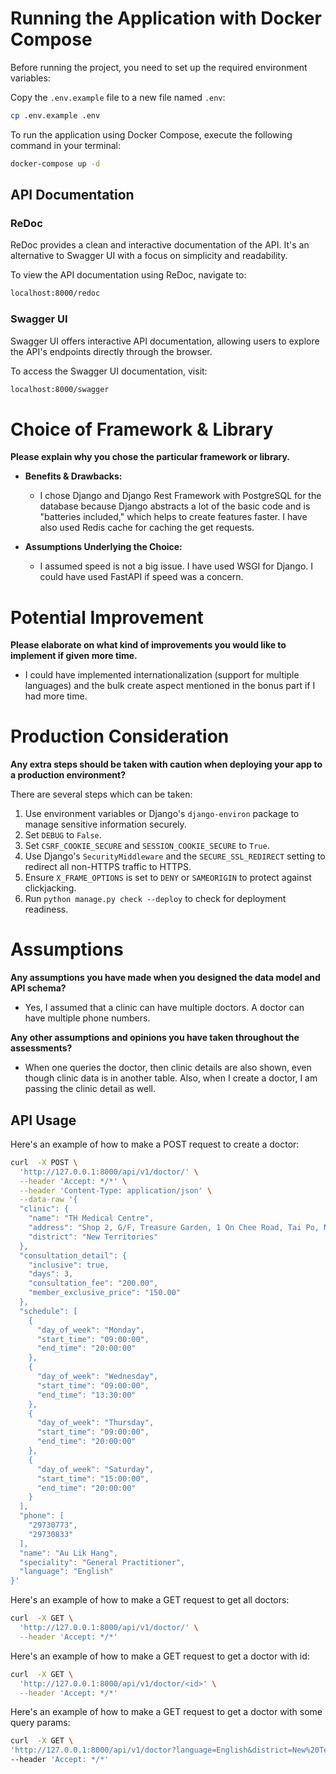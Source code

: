 # Running the Application with Docker Compose

Before running the project, you need to set up the required environment variables:

Copy the `.env.example` file to a new file named `.env`:

```bash
cp .env.example .env
```

To run the application using Docker Compose, execute the following command in your terminal:

```bash
docker-compose up -d
```

## API Documentation

### ReDoc

ReDoc provides a clean and interactive documentation of the API. It's an alternative to Swagger UI with a focus on simplicity and readability.

To view the API documentation using ReDoc, navigate to:
```bash
localhost:8000/redoc
```

### Swagger UI

Swagger UI offers interactive API documentation, allowing users to explore the API's endpoints directly through the browser.

To access the Swagger UI documentation, visit:
```bash
localhost:8000/swagger
```


# Choice of Framework & Library

**Please explain why you chose the particular framework or library.**

- **Benefits & Drawbacks:**

  - I chose Django and Django Rest Framework with PostgreSQL for the database because Django abstracts a lot of the basic code and is "batteries included," which helps to create features faster. I have also used Redis cache for caching the get requests.

- **Assumptions Underlying the Choice:**
  - I assumed speed is not a big issue. I have used WSGI for Django. I could have used FastAPI if speed was a concern.

# Potential Improvement

**Please elaborate on what kind of improvements you would like to implement if given more time.**

- I could have implemented internationalization (support for multiple languages) and the bulk create aspect mentioned in the bonus part if I had more time.

# Production Consideration

**Any extra steps should be taken with caution when deploying your app to a production environment?**

There are several steps which can be taken:

1. Use environment variables or Django's `django-environ` package to manage sensitive information securely.
2. Set `DEBUG` to `False`.
3. Set `CSRF_COOKIE_SECURE` and `SESSION_COOKIE_SECURE` to `True`.
4. Use Django's `SecurityMiddleware` and the `SECURE_SSL_REDIRECT` setting to redirect all non-HTTPS traffic to HTTPS.
5. Ensure `X_FRAME_OPTIONS` is set to `DENY` or `SAMEORIGIN` to protect against clickjacking.
6. Run `python manage.py check --deploy` to check for deployment readiness.

# Assumptions

**Any assumptions you have made when you designed the data model and API schema?**

- Yes, I assumed that a clinic can have multiple doctors. A doctor can have multiple phone numbers.

**Any other assumptions and opinions you have taken throughout the assessments?**

- When one queries the doctor, then clinic details are also shown, even though clinic data is in another table. Also, when I create a doctor, I am passing the clinic detail as well.

## API Usage

Here's an example of how to make a POST request to create a doctor:

```sh
curl  -X POST \
  'http://127.0.0.1:8000/api/v1/doctor/' \
  --header 'Accept: */*' \
  --header 'Content-Type: application/json' \
  --data-raw '{
  "clinic": {
    "name": "TH Medical Centre",
    "address": "Shop 2, G/F, Treasure Garden, 1 On Chee Road, Tai Po, New Territories",
    "district": "New Territories"
  },
  "consultation_detail": {
    "inclusive": true,
    "days": 3,
    "consultation_fee": "200.00",
    "member_exclusive_price": "150.00"
  },
  "schedule": [
    {
      "day_of_week": "Monday",
      "start_time": "09:00:00",
      "end_time": "20:00:00"
    },
    {
      "day_of_week": "Wednesday",
      "start_time": "09:00:00",
      "end_time": "13:30:00"
    },
    {
      "day_of_week": "Thursday",
      "start_time": "09:00:00",
      "end_time": "20:00:00"
    },
    {
      "day_of_week": "Saturday",
      "start_time": "15:00:00",
      "end_time": "20:00:00"
    }
  ],
  "phone": [
    "29730773",
    "29730833"
  ],
  "name": "Au Lik Hang",
  "speciality": "General Practitioner",
  "language": "English"
}'
```
Here's an example of how to make a GET request to get all doctors:

```sh
curl  -X GET \
  'http://127.0.0.1:8000/api/v1/doctor/' \
  --header 'Accept: */*'
  ```

  Here's an example of how to make a GET request to get a doctor with id:

```sh
curl  -X GET \
  'http://127.0.0.1:8000/api/v1/doctor/<id>' \
  --header 'Accept: */*'
  ```

Here's an example of how to make a GET request to get a doctor with some query params:

  ```sh
  curl  -X GET \
  'http://127.0.0.1:8000/api/v1/doctor?language=English&district=New%20Territories&price_min=100&price_max=500&speciality=General%20Practitioner' \
  --header 'Accept: */*'
  ```